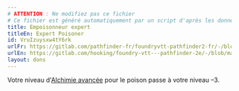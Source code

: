 ```yaml
---
# ATTENTION : Ne modifiez pas ce fichier
# Ce fichier est généré automatiquement par un script d'après les données du module Foundry VTT officiel et de sa traduction
title: Empoisonneur expert
titleEn: Expert Poisoner
id: VruIzuysxw4tY6rk
urlFr: https://gitlab.com/pathfinder-fr/foundryvtt-pathfinder2-fr/-/blob/master/data/feats/VruIzuysxw4tY6rk.htm
urlEn: https://gitlab.com/hooking/foundry-vtt---pathfinder-2e/-/blob/master/packs/data/feats.db/expert-poisoner.json
layout: dons
---
```

Votre niveau d'[Alchimie avancée](../capacité-classe/alchimie-avancée.md) pour le poison passe à votre niveau –3.
